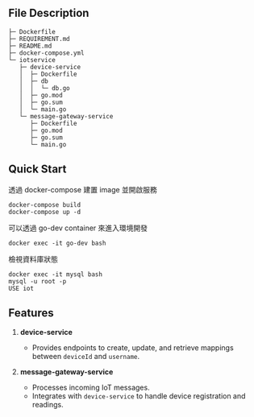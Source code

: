 
## File Description
```
├─ Dockerfile
├─ REQUIREMENT.md
├─ README.md
├─ docker-compose.yml
└─ iotservice
   ├─ device-service
   │  ├─ Dockerfile
   │  ├─ db
   │  │  └─ db.go
   │  ├─ go.mod
   │  ├─ go.sum
   │  └─ main.go
   └─ message-gateway-service
      ├─ Dockerfile
      ├─ go.mod
      ├─ go.sum
      └─ main.go

```

## Quick Start
透過 docker-compose 建置 image 並開啟服務
```
docker-compose build
docker-compose up -d 
```

可以透過 go-dev container 來進入環境開發
```
docker exec -it go-dev bash
```

檢視資料庫狀態
```
docker exec -it mysql bash
mysql -u root -p
USE iot
```

## Features

1. **device-service**
   - Provides endpoints to create, update, and retrieve mappings between `deviceId` and `username`.

2. **message-gateway-service**
   - Processes incoming IoT messages.
   - Integrates with `device-service` to handle device registration and readings.
